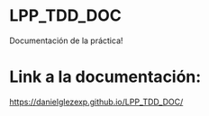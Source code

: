 # LPP_TDD_DOC
Documentación de la práctica!

# Link a la documentación:
https://danielglezexp.github.io/LPP_TDD_DOC/
